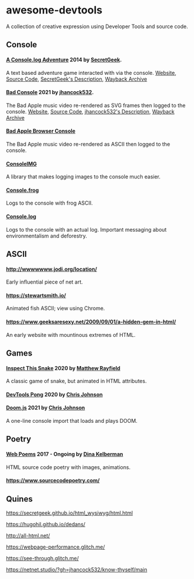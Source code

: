 # awesome-devtools
A collection of creative expression using Developer Tools and source code.

## Console
#### [A Console.log Adventure](https://secretgeek.net/console_log) 2014 by [SecretGeek](https://secretgeek.net/). 
A text based adventure game interacted with via the console.
[Website](https://rawgit.com/secretGeek/console-adventure/master/console.html), [Source Code](https://github.com/secretGeek/console-adventure), [SecretGeek's Description](https://secretgeek.net/console_log), [Wayback Archive](https://web.archive.org/web/2020*/https://rawgit.com/secretGeek/console-adventure/master/console.html)

#### [Bad Console](https://jhancock532.github.io/bad-console/) 2021 by [jhancock532](https://twitter.com/jhancock532). 
The Bad Apple music video re-rendered as SVG frames then logged to the console.
[Website](https://jhancock532.github.io/bad-console/), [Source Code](https://github.com/jhancock532/bad-console), [jhancock532's Description](https://github.com/jhancock532/bad-console), [Wayback Archive](https://web.archive.org/web/20210601000000*/https://jhancock532.github.io/bad-console/)

#### [Bad Apple Browser Console](https://github.com/g-otn/bad-apple-browser-console)
The Bad Apple music video re-rendered as ASCII then logged to the console.

#### [ConsoleIMG](https://defaced.dev/tools/consoleimg/)
A library that makes logging images to the console much easier.

#### [Console.frog](https://github.com/tholman/console-dot-frog)
Logs to the console with frog ASCII.

#### [Console.log](https://github.com/Duncan93/console.log)
Logs to the console with an actual log. Important messaging about environmentalism and deforestry.

## ASCII

#### http://wwwwwww.jodi.org/location/
Early influential piece of net art.

#### https://stewartsmith.io/
Animated fish ASCII; view using Chrome.

#### https://www.geeksaresexy.net/2009/09/01/a-hidden-gem-in-html/
An early website with mountinous extremes of HTML.

## Games

#### [Inspect This Snake](https://matthewrayfield.com/goodies/inspect-this-snake/) 2020 by [Matthew Rayfield](https://matthewrayfield.com/)
A classic game of snake, but animated in HTML attributes.

#### [DevTools Pong](https://defaced.dev/web/chrome-devtools-pong/) 2020 by [Chris Johnson](https://twitter.com/defaced)

#### [Doom.js](https://twitter.com/defaced/status/1350080919869251584) 2021 by [Chris Johnson](https://twitter.com/defaced)
A one-line console import that loads and plays DOOM.

## Poetry

#### [Web Poems](https://dinakelberman.com/#webpoems) 2017 - Ongoing by [Dina Kelberman](https://dinakelberman.com/)
HTML source code poetry with images, animations.

#### https://www.sourcecodepoetry.com/

## Quines

https://secretgeek.github.io/html_wysiwyg/html.html

https://hugohil.github.io/dedans/

http://all-html.net/ 

https://webpage-performance.glitch.me/

https://see-through.glitch.me/

https://netnet.studio/?gh=jhancock532/know-thyself/main
